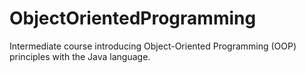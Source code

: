 # ObjectOrientedProgramming
 Intermediate course introducing Object-Oriented Programming (OOP) principles with the Java language.
